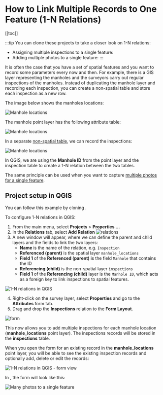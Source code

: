 # How to Link Multiple Records to One Feature (1-N Relations)
[[toc]]

:::tip
You can clone these projects to take a closer look on 1-N relations:
   - Assigning multiple inspections to a single feature: <MerginMapsProject id="documentation/forms_one-to-many-relations" />
   - Adding multiple photos to a single feature: <MerginMapsProject id="documentation/forms_multiple_photos" />
:::

It is often the case that you have a set of spatial features and you want to record some parameters every now and then. For example, there is a GIS layer representing the manholes and the surveyors carry out regular inspections of the manholes. Instead of duplicating the manhole layer and recording each inspection, you can create a non-spatial table and store each inspection as a new row.

The image below shows the manholes locations:

![Manhole locations](./input_forms_many-relations_concept1.png)

The manhole point layer has the following attribute table:

![Manhole locations](./input_forms_many-relations_concept2.png)

In a separate [non-spatial table](../working_with_nonspatial_data/), we can record the inspections:

![Manhole locations](./input_forms_many-relations_concept3.png)

In QGIS, we are using the **Manhole ID** from the point layer and the inspection table to create a 1-N relation between the two tables.

The same principle can be used when you want to capture [multiple photos for a single feature](../attach-multiple-photos-to-features/).


## Project setup in QGIS
You can follow this example by cloning <MerginMapsProject id="documentation/forms_one-to-many-relations" />.

To configure 1-N relations in QGIS:
1. From the main menu, select **Projects** > **Properties ...**
2. In the **Relations** tab, select  **Add Relation**
   ![relations](../attach-multiple-photos-to-features/qgis_relation_tab.png)
3. A new window will appear, where we can define the parent and child layers and the fields to link the two layers:
   - **Name** is the name of the relation, e.g. `Inspection`
   - **Referenced (parent)** is the spatial layer `manhole_locations`
   - **Field 1** of the **Referenced (parent)** is the field `Manhole` that contains the ID 
   - **Referencing (child)** is the non-spatial layer `inspections`
   - **Field 1** of the **Referencing (child)** layer is the `Manhole ID`, which acts as a foreign key to link inspections to spatial features.

![1-N relations in QGIS](./input_forms_many-relations1.png)

4. Right-click on the survey layer, select **Properties** and go to the **Attributes** form tab.
5. Drag and drop the **Inspections** relation to the **Form Layout**.

![form](./one-to-n-dnd.png)

This now allows you to add multiple inspections for each manhole location (**manhole_locations** point layer). The inspections records will be stored in the **inspections** table.

When you open the form for an existing record in the **manhole_locations** point layer, you will be able to see the existing inspection records and optionally add, delete or edit the records:

![1-N relations in QGIS - form view](./input_forms_many-relations2.png)

In <MobileAppName />, the form will look like this:

![Many photos to a single feature](./input_forms_one-to-many.png)

